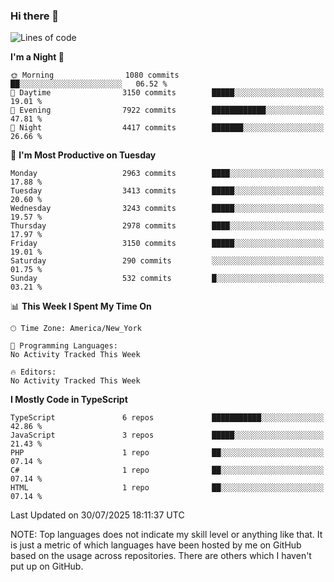 ### Hi there 👋

<!--
**LynxJinxxy/LynxJinxxy** is a ✨ _special_ ✨ repository because its `README.md` (this file) appears on your GitHub profile.

Here are some ideas to get you started:

- 🔭 I’m currently working on ...
- 🌱 I’m currently learning ...
- 👯 I’m looking to collaborate on ...
- 🤔 I’m looking for help with ...
- 💬 Ask me about ...
- 📫 How to reach me: ...
- 😄 Pronouns: ...
- ⚡ Fun fact: ...
-->

<!--START_SECTION:waka-->
![Lines of code](https://img.shields.io/badge/From%20Hello%20World%20I%27ve%20Written-24.9%20million%20lines%20of%20code-blue)

**I'm a Night 🦉** 

```text
🌞 Morning                1080 commits        ██░░░░░░░░░░░░░░░░░░░░░░░   06.52 % 
🌆 Daytime                3150 commits        █████░░░░░░░░░░░░░░░░░░░░   19.01 % 
🌃 Evening                7922 commits        ████████████░░░░░░░░░░░░░   47.81 % 
🌙 Night                  4417 commits        ███████░░░░░░░░░░░░░░░░░░   26.66 % 
```
📅 **I'm Most Productive on Tuesday** 

```text
Monday                   2963 commits        ████░░░░░░░░░░░░░░░░░░░░░   17.88 % 
Tuesday                  3413 commits        █████░░░░░░░░░░░░░░░░░░░░   20.60 % 
Wednesday                3243 commits        █████░░░░░░░░░░░░░░░░░░░░   19.57 % 
Thursday                 2978 commits        ████░░░░░░░░░░░░░░░░░░░░░   17.97 % 
Friday                   3150 commits        █████░░░░░░░░░░░░░░░░░░░░   19.01 % 
Saturday                 290 commits         ░░░░░░░░░░░░░░░░░░░░░░░░░   01.75 % 
Sunday                   532 commits         █░░░░░░░░░░░░░░░░░░░░░░░░   03.21 % 
```


📊 **This Week I Spent My Time On** 

```text
🕑︎ Time Zone: America/New_York

💬 Programming Languages: 
No Activity Tracked This Week

🔥 Editors: 
No Activity Tracked This Week
```

**I Mostly Code in TypeScript** 

```text
TypeScript               6 repos             ███████████░░░░░░░░░░░░░░   42.86 % 
JavaScript               3 repos             █████░░░░░░░░░░░░░░░░░░░░   21.43 % 
PHP                      1 repo              ██░░░░░░░░░░░░░░░░░░░░░░░   07.14 % 
C#                       1 repo              ██░░░░░░░░░░░░░░░░░░░░░░░   07.14 % 
HTML                     1 repo              ██░░░░░░░░░░░░░░░░░░░░░░░   07.14 % 
```




 Last Updated on 30/07/2025 18:11:37 UTC
<!--END_SECTION:waka-->
NOTE: Top languages does not indicate my skill level or anything like that. It is just a metric of which languages have been hosted by me on GitHub based on the usage across repositories. There are others which I haven't put up on GitHub.
